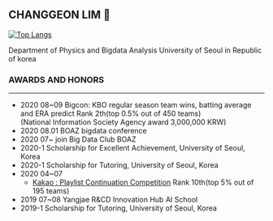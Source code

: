 ## CHANGGEON LIM 👋

[![Top Langs](https://github-readme-stats.vercel.app/api/top-langs/?username=ckdrjs96&layout=compact)](https://github.com/anuraghazra/github-readme-stats)

Department of Physics and Bigdata Analysis
University of Seoul in Republic of korea

### AWARDS AND HONORS
***
* 2020 08\~09	Bigcon: KBO regular season team wins, batting average and ERA predict Rank 2th(top 0.5% out of 450 teams)   
            (National Information Society Agency award  3,000,000 KRW)  
* 2020 08.01	BOAZ bigdata conference  
* 2020 07\~	join Big Data Club BOAZ  
* 2020-1  	Scholarship for Excellent Achievement, University of Seoul, Korea  
* 2020-1  	Scholarship for Tutoring, University of Seoul, Korea  
* 2020 04\~07
  * [Kakao : Playlist Continuation Competition](https://arena.kakao.com/c/7) Rank 10th(top 5% out of 195 teams)  
* 2019 07\~08 Yangjae R&CD Innovation Hub AI School  
* 2019-1  	Scholarship for Tutoring, University of Seoul, Korea  

<!--
**ckdrjs96/ckdrjs96** is a ✨ _special_ ✨ repository because its `README.md` (this file) appears on your GitHub profile.

Here are some ideas to get you started:

- 🔭 I’m currently working on ...
- 🌱 I’m currently learning ...
- 👯 I’m looking to collaborate on ...
- 🤔 I’m looking for help with ...
- 💬 Ask me about ...
- 📫 How to reach me: ...
- 😄 Pronouns: ...
- ⚡ Fun fact: ...
-->
